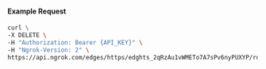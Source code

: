 <!-- Code generated for API Clients. DO NOT EDIT. -->

#### Example Request

```bash
curl \
-X DELETE \
-H "Authorization: Bearer {API_KEY}" \
-H "Ngrok-Version: 2" \
https://api.ngrok.com/edges/https/edghts_2qRzAu1vWMETo7A7sPv6nyPUXYP/routes/edghtsrt_2qRzAvuioxNqj3xcBxe8D8XF3bv/websocket_tcp_converter
```
